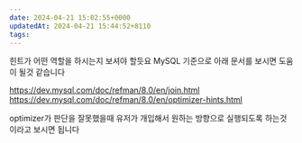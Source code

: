 ```yaml
---
date: 2024-04-21 15:02:55+0000
updatedAt: 2024-04-21 15:44:52+8110
tags: 
---
```

힌트가 어떤 역할을 하시는지 보셔야 할듯요
MySQL 기준으로 아래 문서를 보시면 도움이 될것 같습니다

https://dev.mysql.com/doc/refman/8.0/en/join.html
https://dev.mysql.com/doc/refman/8.0/en/optimizer-hints.html

optimizer가 판단을 잘못했을때 유저가 개입해서 원하는 방향으로 실행되도록 하는것이라고 보시면 됩니다